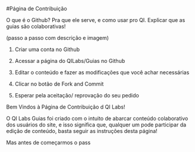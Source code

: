 #Página de Contribuição

O que é o Github? 
Pra que ele serve, e como usar pro QI.
Explicar que as guias são colaborativas!

(passo a passo com descrição e imagem)

1. Criar uma conta no Github

2. Acessar a página do QILabs/Guias no Github

3. Editar o conteúdo e fazer as modificações que você achar necessárias

4. Clicar no botão de Fork and Commit

5. Esperar pela aceitação/ reprovação do seu pedido


Bem Vindos à Página de Contribuição d QI Labs!

O QI Labs Guias foi criado com o intuito de abarcar conteúdo colaborativo dos usuários do site, e isso significa que, qualquer um pode participar da edição de conteúdo, basta seguir as instruções desta página!

Mas antes de começarmos o pass
